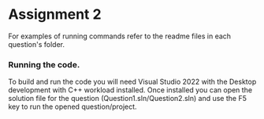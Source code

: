 # Assignment 2

For examples of running commands refer to the readme files in each question's folder.

### Running the code.
To build and run the code you will need Visual Studio 2022 with the Desktop development with C++ workload installed. Once installed you can open the solution file for the question (Question1.sln/Question2.sln) and use the F5 key to run the opened question/project.


